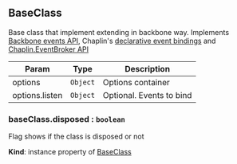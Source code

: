 ## BaseClass

<a name="module_BaseClass"></a>

Base class that implement extending in backbone way.
Implements [Backbone events API](http://backbonejs.org/#Events), Chaplin's [declarative event bindings](https://github.com/chaplinjs/chaplin/blob/master/docs/chaplin.view.md#listen) and [Chaplin.EventBroker API](https://github.com/chaplinjs/chaplin/blob/master/docs/chaplin.event_broker.md)


| Param | Type | Description |
| --- | --- | --- |
| options | `Object` | Options container |
| options.listen | `Object` | Optional. Events to bind |

<a name="module_BaseClass#disposed"></a>

### baseClass.disposed : `boolean`

Flag shows if the class is disposed or not

**Kind**: instance property of [BaseClass](#module_BaseClass)
